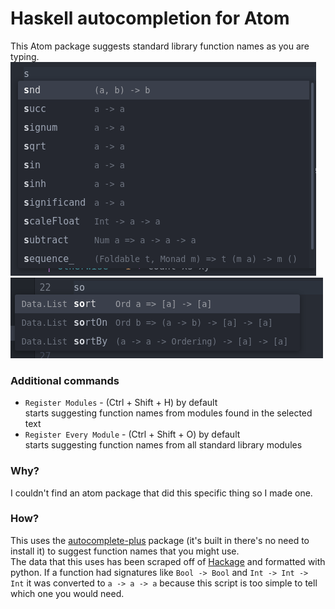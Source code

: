 # Haskell autocompletion for Atom

This Atom package suggests standard library function names as you are typing.
![example with s and Data.List](https://github.com/justinas2314/atom-haskell-plugin/blob/a42eca83463a499370c37e240b5ba41ba5fae2cf/readme%20images/s.png)  
![example with so and Data.List](https://github.com/justinas2314/atom-haskell-plugin/blob/a42eca83463a499370c37e240b5ba41ba5fae2cf/readme%20images/so.png)
### Additional commands  
* `Register Modules` - (Ctrl + Shift + H) by default  
starts suggesting function names from modules found in the selected text
* `Register Every Module` -  (Ctrl + Shift + O) by default  
starts suggesting function names from all standard library modules
### Why?
I couldn't find an atom package that did this specific thing so I made one.
### How?
This uses the [autocomplete-plus](https://atom.io/packages/autocomplete-plus) package (it's built in there's no need to install it) to suggest function names that you might use.  
The data that this uses has been scraped off of [Hackage](https://hackage.haskell.org/package/base-4.15.0.0) and formatted with python. If a function had signatures like `Bool -> Bool` and `Int -> Int -> Int` it was converted to `a -> a -> a` because this script is too simple to tell which one you would need. 

